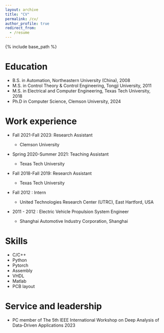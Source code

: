 ```yaml
---
layout: archive
title: "CV"
permalink: /cv/
author_profile: true
redirect_from:
  - /resume
---
```


{% include base_path %}

Education
======
* B.S. in Automation, Northeastern University (China), 2008
* M.S. in Control Theory & Control Engineering, Tongji University, 2011
* M.S. in Electrical and Computer Engineering, Texas Tech University, 2018
* Ph.D in Computer Science, Clemson University, 2024

Work experience
======
* Fall 2021-Fall 2023: Research Assistant
  * Clemson University
  <!-- * Duties included: Rowhammer detection, side-channel through mmWave sensing, EM side-channel  -->
  <!-- * Supervisor: Dr. Zhenkai Zhang -->

* Spring 2020-Summer 2021: Teaching Assistant
  * Texas Tech University
  <!-- * Duties included: Instructing a Lab, TA of Classes -->
  <!-- * Supervisor: Dr. Zhenkai Zhang -->

* Fall 2018-Fall 2019: Research Assistant
  * Texas Tech University

* Fall 2012  : Intern
  * United Technologies Research Center (UTRC), East Hartford, USA 

* 2011 - 2012 : Electric Vehicle Propulsion System Engineer
  * Shanghai Automotive Industry Corporation, Shanghai 

    

  
Skills
======
* C/C++
* Python
* Pytorch
* Assembly
* VHDL
* Matlab
* PCB layout 

<!-- 
Talks
======
  <ul>{% for post in site.talks %}
    {% include archive-single-talk-cv.html %}
  {% endfor %}</ul>
  
Teaching
======
  <ul>{% for post in site.teaching %}
    {% include archive-single-cv.html %}
  {% endfor %}</ul> -->
  
Service and leadership
======
* PC member of The 5th IEEE International Workshop on Deep Analysis of Data-Driven Applications 2023

